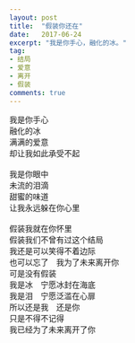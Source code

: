 ```yaml
---
layout: post
title:  "假装你还在"
date:   2017-06-24
excerpt: "我是你手心，融化的冰。"
tag:
- 结局
- 爱意
- 离开
- 假装 
comments: true
---
```


我是你手心<br>
融化的冰<br>
满满的爱意<br>
却让我如此承受不起<br>
<br>
我是你眼中<br>
未流的泪滴<br>
甜蜜的味道<br>
让我永远躲在你心里<br>
<br>
假装我就在你怀里<br>
假装我们不曾有过这个结局<br>
我还是可以笑得不着边际<br>
也可以忘了　我为了未来离开你	<br>
可是没有假装<br>
我是冰　宁愿冰封在海底<br>
我是泪　宁愿泛滥在心扉<br>
所以还是我　还是你<br>
只是不得不记得<br>
我已经为了未来离开了你
